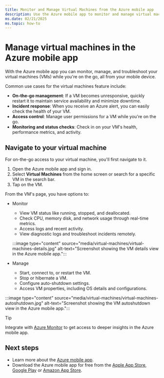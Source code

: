 ```yaml
---
title: Monitor and Manage Virtual Machines from the Azure mobile app
description: Use the Azure mobile app to monitor and manage virtual machines.
ms.date: 02/21/2025
ms.topic: how-to
---
```


# Manage virtual machines in the Azure mobile app

With the Azure mobile app you can monitor, manage, and troubleshoot your virtual machines (VMs) while you're on the go, all from your mobile device. 

Common use cases for the virtual machines feature include: 
- **On-the-go management**: If a VM becomes unresponsive, quickly restart it to maintain service availability and minimize downtime.
- **Incident response**: When you receive an Azure alert, you can easily check the health of your VM.
- **Access control**: Manage user permissions for a VM while you're on the go.
- **Monitoring and status checks**: Check in on your VM's health, performance metrics, and activity.

## Navigate to your virtual machine

For on-the-go access to your virtual machine, you'll first navigate to it.

1. Open the Azure mobile app and sign in.
2. Select **Virtual Machines** from the home screen or search for a specific VM in the search bar.
3. Tap on the VM.

From the VM's page, you have options to:
- Monitor
  - View VM status like running, stopped, and deallocated.
  - Check CPU, memory disk, and network usage through real-time metrics.
  - Access logs and recent activity.
  - View diagnostic logs and troubleshoot incidents remotely.

  :::image type="content" source="media/virtual-machines/virtual-machines-details.jpg" alt-text="Screenshot showing the VM details view in the Azure mobile app.":::

- Manage
  - Start, connect to, or restart the VM.
  - Stop or hibernate a VM.
  - Configure auto-shutdown settings.
  - Access VM properties, including OS details and configurations.

:::image type="content" source="media/virtual-machines/virtual-machines-autoshutdown.jpg" alt-text="Screenshot showing the VM autoshutdown view in the Azure mobile app.":::

> [!TIP] 
> Integrate with [Azure Monitor](/azure/azure-monitor/vm/vminsights-enable) to get access to deeper insights in the Azure mobile app. 

## Next steps

- Learn more about the [Azure mobile app](overview.md).
- Download the Azure mobile app for free from the [Apple App Store](https://aka.ms/ReferAzureIOSMSLearnMobileAppDocs), [Google Play](https://aka.ms/azureapp/android/doc) or [Amazon App Store](https://aka.ms/azureapp/amazon/doc).
